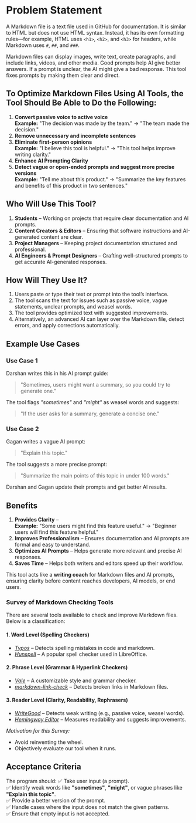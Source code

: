 # Problem Statement
A Markdown file is a text file used in GitHub for documentation. It is similar to HTML but does not use HTML syntax. Instead, it has its own formatting rules—for example, HTML uses `<h1>`, `<h2>`, and `<h3>` for headers, while Markdown uses `#`, `##`, and `###`.

Markdown files can display images, write text, create paragraphs, and include links, videos, and other media. Good prompts help AI give better answers. If a prompt is unclear, the AI might give a bad response. This tool fixes prompts by making them clear and direct.

## To Optimize Markdown Files Using AI Tools, the Tool Should Be Able to Do the Following:
1. **Convert passive voice to active voice**  
   **Example:** "The decision was made by the team." → "The team made the decision."
2. **Remove unnecessary and incomplete sentences**
3. **Eliminate first-person opinions**  
   **Example:** "I believe this tool is helpful." → "This tool helps improve writing clarity."
4. **Enhance AI Prompting Clarity**
5. **Detect vague or open-ended prompts and suggest more precise versions**  
   **Example:** "Tell me about this product." → "Summarize the key features and benefits of this product in two sentences."

## Who Will Use This Tool?
1. **Students** – Working on projects that require clear documentation and AI prompts.
2. **Content Creators & Editors** – Ensuring that software instructions and AI-generated content are clear.
3. **Project Managers** – Keeping project documentation structured and professional.
4. **AI Engineers & Prompt Designers** – Crafting well-structured prompts to get accurate AI-generated responses.

## How Will They Use It?
1. Users paste or type their text or prompt into the tool’s interface.
2. The tool scans the text for issues such as passive voice, vague statements, unclear prompts, and weasel words.
3. The tool provides optimized text with suggested improvements.
4. Alternatively, an advanced AI can layer over the Markdown file, detect errors, and apply corrections automatically.

## Example Use Cases
### **Use Case 1**
Darshan writes this in his AI prompt guide:
> "Sometimes, users might want a summary, so you could try to generate one."

The tool flags *"sometimes"* and *"might"* as weasel words and suggests:
> "If the user asks for a summary, generate a concise one."

### **Use Case 2**
Gagan writes a vague AI prompt:
> "Explain this topic."

The tool suggests a more precise prompt:
> "Summarize the main points of this topic in under 100 words."

Darshan and Gagan update their prompts and get better AI results.

## Benefits
1. **Provides Clarity** –  
   **Example:** "Some users might find this feature useful." → "Beginner users will find this feature helpful."
2. **Improves Professionalism** – Ensures documentation and AI prompts are formal and easy to understand.
3. **Optimizes AI Prompts** – Helps generate more relevant and precise AI responses.
4. **Saves Time** – Helps both writers and editors speed up their workflow.

This tool acts like a **writing coach** for Markdown files and AI prompts, ensuring clarity before content reaches developers, AI models, or end users.

### Survey of Markdown Checking Tools  

There are several tools available to check and improve Markdown files. Below is a classification:  

#### 1. Word Level (Spelling Checkers)  
- *[Typos](https://github.com/crate-ci/typos)* – Detects spelling mistakes in code and markdown.  
- *[Hunspell](https://hunspell.github.io/)* – A popular spell checker used in LibreOffice.  

#### 2. Phrase Level (Grammar & Hyperlink Checkers)  
- *[Vale](https://vale.sh/)* – A customizable style and grammar checker.  
- *[markdown-link-check](https://github.com/tcort/markdown-link-check)* – Detects broken links in Markdown files.  

#### 3. Reader Level (Clarity, Readability, Rephrasers)  
- *[WriteGood](https://github.com/btford/write-good)* – Detects weak writing (e.g., passive voice, weasel words).  
- *[Hemingway Editor](http://www.hemingwayapp.com/)* – Measures readability and suggests improvements.  

*Motivation for this Survey:*  
- Avoid reinventing the wheel.  
- Objectively evaluate our tool when it runs.
## Acceptance Criteria

The program should:
✅ Take user input (a prompt).  
✅ Identify weak words like **"sometimes"**, **"might"**, or vague phrases like **"Explain this topic"**.  
✅ Provide a better version of the prompt.  
✅ Handle cases where the input does not match the given patterns.  
✅ Ensure that empty input is not accepted.










